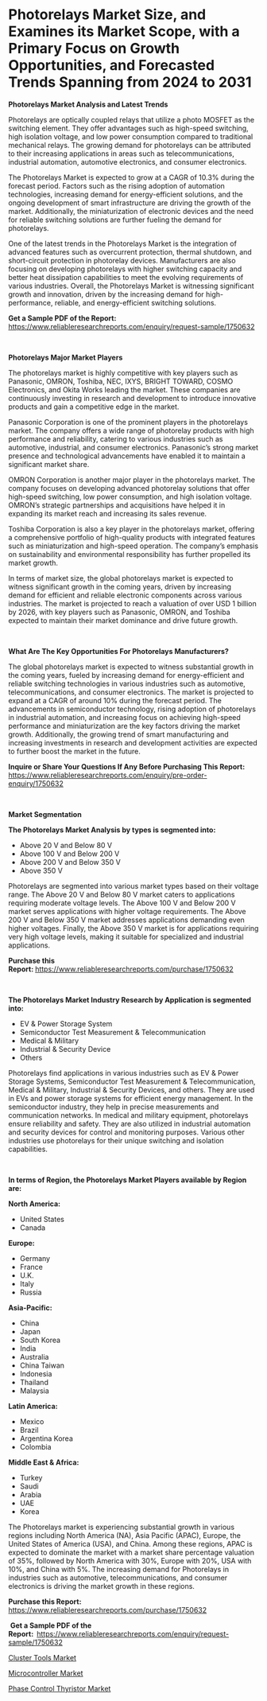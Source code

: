 <p><h1>Photorelays Market Size, and Examines its Market Scope, with a Primary Focus on Growth Opportunities, and Forecasted Trends Spanning from 2024 to 2031</h1></p><p><strong>Photorelays Market Analysis and Latest Trends</strong></p>
<p><p>Photorelays are optically coupled relays that utilize a photo MOSFET as the switching element. They offer advantages such as high-speed switching, high isolation voltage, and low power consumption compared to traditional mechanical relays. The growing demand for photorelays can be attributed to their increasing applications in areas such as telecommunications, industrial automation, automotive electronics, and consumer electronics.</p><p>The Photorelays Market is expected to grow at a CAGR of 10.3% during the forecast period. Factors such as the rising adoption of automation technologies, increasing demand for energy-efficient solutions, and the ongoing development of smart infrastructure are driving the growth of the market. Additionally, the miniaturization of electronic devices and the need for reliable switching solutions are further fueling the demand for photorelays.</p><p>One of the latest trends in the Photorelays Market is the integration of advanced features such as overcurrent protection, thermal shutdown, and short-circuit protection in photorelay devices. Manufacturers are also focusing on developing photorelays with higher switching capacity and better heat dissipation capabilities to meet the evolving requirements of various industries. Overall, the Photorelays Market is witnessing significant growth and innovation, driven by the increasing demand for high-performance, reliable, and energy-efficient switching solutions.</p></p>
<p><strong>Get a Sample PDF of the Report:&nbsp;</strong> <a href="https://www.reliableresearchreports.com/enquiry/request-sample/1750632">https://www.reliableresearchreports.com/enquiry/request-sample/1750632</a></p>
<p>&nbsp;</p>
<p><strong>Photorelays Major Market Players</strong></p>
<p><p>The photorelays market is highly competitive with key players such as Panasonic, OMRON, Toshiba, NEC, IXYS, BRIGHT TOWARD, COSMO Electronics, and Okita Works leading the market. These companies are continuously investing in research and development to introduce innovative products and gain a competitive edge in the market.</p><p>Panasonic Corporation is one of the prominent players in the photorelays market. The company offers a wide range of photorelay products with high performance and reliability, catering to various industries such as automotive, industrial, and consumer electronics. Panasonic’s strong market presence and technological advancements have enabled it to maintain a significant market share.</p><p>OMRON Corporation is another major player in the photorelays market. The company focuses on developing advanced photorelay solutions that offer high-speed switching, low power consumption, and high isolation voltage. OMRON’s strategic partnerships and acquisitions have helped it in expanding its market reach and increasing its sales revenue.</p><p>Toshiba Corporation is also a key player in the photorelays market, offering a comprehensive portfolio of high-quality products with integrated features such as miniaturization and high-speed operation. The company’s emphasis on sustainability and environmental responsibility has further propelled its market growth.</p><p>In terms of market size, the global photorelays market is expected to witness significant growth in the coming years, driven by increasing demand for efficient and reliable electronic components across various industries. The market is projected to reach a valuation of over USD 1 billion by 2026, with key players such as Panasonic, OMRON, and Toshiba expected to maintain their market dominance and drive future growth.</p></p>
<p>&nbsp;</p>
<p><strong>What Are The Key Opportunities For Photorelays Manufacturers?</strong></p>
<p><p>The global photorelays market is expected to witness substantial growth in the coming years, fueled by increasing demand for energy-efficient and reliable switching technologies in various industries such as automotive, telecommunications, and consumer electronics. The market is projected to expand at a CAGR of around 10% during the forecast period. The advancements in semiconductor technology, rising adoption of photorelays in industrial automation, and increasing focus on achieving high-speed performance and miniaturization are the key factors driving the market growth. Additionally, the growing trend of smart manufacturing and increasing investments in research and development activities are expected to further boost the market in the future.</p></p>
<p><strong>Inquire or Share Your Questions If Any Before Purchasing This Report:</strong> <a href="https://www.reliableresearchreports.com/enquiry/pre-order-enquiry/1750632">https://www.reliableresearchreports.com/enquiry/pre-order-enquiry/1750632</a></p>
<p>&nbsp;</p>
<p><strong>Market Segmentation</strong></p>
<p><strong>The Photorelays Market Analysis by types is segmented into:</strong></p>
<p><ul><li>Above 20 V and Below 80 V</li><li>Above 100 V and Below 200 V</li><li>Above 200 V and Below 350 V</li><li>Above 350 V</li></ul></p>
<p><p>Photorelays are segmented into various market types based on their voltage range. The Above 20 V and Below 80 V market caters to applications requiring moderate voltage levels. The Above 100 V and Below 200 V market serves applications with higher voltage requirements. The Above 200 V and Below 350 V market addresses applications demanding even higher voltages. Finally, the Above 350 V market is for applications requiring very high voltage levels, making it suitable for specialized and industrial applications.</p></p>
<p><strong>Purchase this Report:&nbsp;</strong><a href="https://www.reliableresearchreports.com/purchase/1750632">https://www.reliableresearchreports.com/purchase/1750632</a></p>
<p>&nbsp;</p>
<p><strong>The Photorelays Market Industry Research by Application is segmented into:</strong></p>
<p><ul><li>EV & Power Storage System</li><li>Semiconductor Test Measurement & Telecommunication</li><li>Medical & Military</li><li>Industrial & Security Device</li><li>Others</li></ul></p>
<p><p>Photorelays find applications in various industries such as EV & Power Storage Systems, Semiconductor Test Measurement & Telecommunication, Medical & Military, Industrial & Security Devices, and others. They are used in EVs and power storage systems for efficient energy management. In the semiconductor industry, they help in precise measurements and communication networks. In medical and military equipment, photorelays ensure reliability and safety. They are also utilized in industrial automation and security devices for control and monitoring purposes. Various other industries use photorelays for their unique switching and isolation capabilities.</p></p>
<p>&nbsp;</p>
<p><strong>In terms of Region, the Photorelays Market Players available by Region are:</strong></p>
<p>
    <p> <strong> North America: </strong>
        <ul>
            <li>United States</li>
            <li>Canada</li>
        </ul>
        </p> 
    <p> <strong> Europe: </strong>
        <ul>
            <li>Germany</li>
            <li>France</li>
            <li>U.K.</li>
            <li>Italy</li>
            <li>Russia</li>
        </ul>
        </p> 
    <p> <strong> Asia-Pacific: </strong>
        <ul>
            <li>China</li>
            <li>Japan</li>
            <li>South Korea</li>
            <li>India</li>
            <li>Australia</li>
            <li>China Taiwan</li>
            <li>Indonesia</li>
            <li>Thailand</li>
            <li>Malaysia</li>
        </ul>
        </p> 
    <p> <strong> Latin America: </strong>
        <ul>
            <li>Mexico</li>
            <li>Brazil</li>
            <li>Argentina Korea</li>
            <li>Colombia</li>
        </ul>
        </p> 
    <p> <strong> Middle East & Africa: </strong>
        <ul>
            <li>Turkey</li>
            <li>Saudi</li>
            <li>Arabia</li>
            <li>UAE</li>
            <li>Korea</li>
        </ul>
    </p>
    </p>
<p><p>The Photorelays market is experiencing substantial growth in various regions including North America (NA), Asia Pacific (APAC), Europe, the United States of America (USA), and China. Among these regions, APAC is expected to dominate the market with a market share percentage valuation of 35%, followed by North America with 30%, Europe with 20%, USA with 10%, and China with 5%. The increasing demand for Photorelays in industries such as automotive, telecommunications, and consumer electronics is driving the market growth in these regions.</p></p>
<p><strong>Purchase this Report: </strong><a href="https://www.reliableresearchreports.com/purchase/1750632">https://www.reliableresearchreports.com/purchase/1750632</a></p>
<p>&nbsp;<strong>Get a Sample PDF of the Report:&nbsp;&nbsp;</strong><a href="https://www.reliableresearchreports.com/enquiry/request-sample/1750632">https://www.reliableresearchreports.com/enquiry/request-sample/1750632</a></p>
<p><strong></strong></p>
<p><p><a href="https://github.com/wusalecollins540tpqoz/Market-Research-Report-List-1/blob/main/cluster-tools-market.md">Cluster Tools Market</a></p><p><a href="https://github.com/johnbach50/Market-Research-Report-List-2/blob/main/microcontroller-market.md">Microcontroller Market</a></p><p><a href="https://github.com/pjcfca/Market-Research-Report-List-1/blob/main/phase-control-thyristor-market.md">Phase Control Thyristor Market</a></p></p>